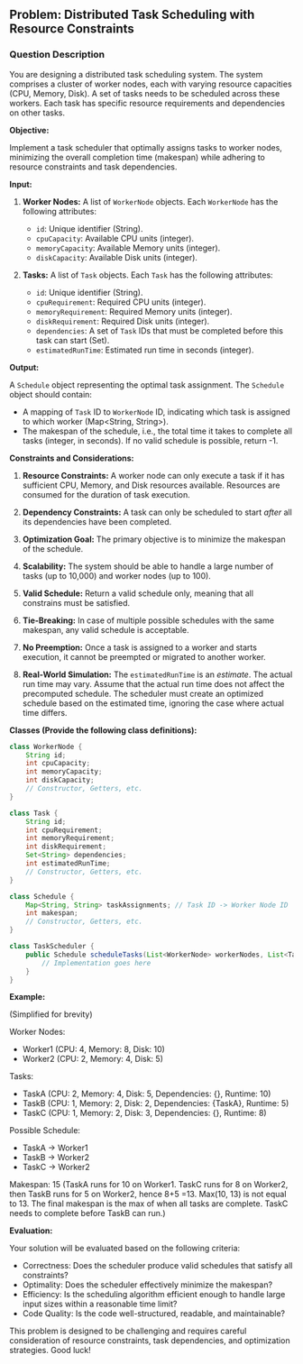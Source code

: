 ## Problem: Distributed Task Scheduling with Resource Constraints

### Question Description

You are designing a distributed task scheduling system. The system comprises a cluster of worker nodes, each with varying resource capacities (CPU, Memory, Disk). A set of tasks needs to be scheduled across these workers. Each task has specific resource requirements and dependencies on other tasks.

**Objective:**

Implement a task scheduler that optimally assigns tasks to worker nodes, minimizing the overall completion time (makespan) while adhering to resource constraints and task dependencies.

**Input:**

1.  **Worker Nodes:** A list of `WorkerNode` objects. Each `WorkerNode` has the following attributes:
    *   `id`: Unique identifier (String).
    *   `cpuCapacity`: Available CPU units (integer).
    *   `memoryCapacity`: Available Memory units (integer).
    *   `diskCapacity`: Available Disk units (integer).

2.  **Tasks:** A list of `Task` objects. Each `Task` has the following attributes:
    *   `id`: Unique identifier (String).
    *   `cpuRequirement`: Required CPU units (integer).
    *   `memoryRequirement`: Required Memory units (integer).
    *   `diskRequirement`: Required Disk units (integer).
    *   `dependencies`: A set of `Task` IDs that must be completed before this task can start (Set<String>).
    *   `estimatedRunTime`: Estimated run time in seconds (integer).

**Output:**

A `Schedule` object representing the optimal task assignment. The `Schedule` object should contain:

*   A mapping of `Task` ID to `WorkerNode` ID, indicating which task is assigned to which worker (Map<String, String>).
*   The makespan of the schedule, i.e., the total time it takes to complete all tasks (integer, in seconds). If no valid schedule is possible, return -1.

**Constraints and Considerations:**

1.  **Resource Constraints:** A worker node can only execute a task if it has sufficient CPU, Memory, and Disk resources available. Resources are consumed for the duration of task execution.

2.  **Dependency Constraints:** A task can only be scheduled to start *after* all its dependencies have been completed.

3.  **Optimization Goal:** The primary objective is to minimize the makespan of the schedule.

4.  **Scalability:** The system should be able to handle a large number of tasks (up to 10,000) and worker nodes (up to 100).

5.  **Valid Schedule:** Return a valid schedule only, meaning that all constrains must be satisfied.

6.  **Tie-Breaking:** In case of multiple possible schedules with the same makespan, any valid schedule is acceptable.

7.  **No Preemption:** Once a task is assigned to a worker and starts execution, it cannot be preempted or migrated to another worker.

8.  **Real-World Simulation:** The `estimatedRunTime` is an *estimate*. The actual run time may vary. Assume that the actual run time does not affect the precomputed schedule. The scheduler must create an optimized schedule based on the estimated time, ignoring the case where actual time differs.

**Classes (Provide the following class definitions):**

```java
class WorkerNode {
    String id;
    int cpuCapacity;
    int memoryCapacity;
    int diskCapacity;
    // Constructor, Getters, etc.
}

class Task {
    String id;
    int cpuRequirement;
    int memoryRequirement;
    int diskRequirement;
    Set<String> dependencies;
    int estimatedRunTime;
    // Constructor, Getters, etc.
}

class Schedule {
    Map<String, String> taskAssignments; // Task ID -> Worker Node ID
    int makespan;
    // Constructor, Getters, etc.
}

class TaskScheduler {
    public Schedule scheduleTasks(List<WorkerNode> workerNodes, List<Task> tasks) {
        // Implementation goes here
    }
}
```

**Example:**

(Simplified for brevity)

Worker Nodes:

*   Worker1 (CPU: 4, Memory: 8, Disk: 10)
*   Worker2 (CPU: 2, Memory: 4, Disk: 5)

Tasks:

*   TaskA (CPU: 2, Memory: 4, Disk: 5, Dependencies: {}, Runtime: 10)
*   TaskB (CPU: 1, Memory: 2, Disk: 2, Dependencies: {TaskA}, Runtime: 5)
*   TaskC (CPU: 1, Memory: 2, Disk: 3, Dependencies: {}, Runtime: 8)

Possible Schedule:

*   TaskA -> Worker1
*   TaskB -> Worker2
*   TaskC -> Worker2

Makespan: 15 (TaskA runs for 10 on Worker1. TaskC runs for 8 on Worker2, then TaskB runs for 5 on Worker2, hence 8+5 =13.  Max(10, 13) is not equal to 13. The final makespan is the max of when all tasks are complete. TaskC needs to complete before TaskB can run.)

**Evaluation:**

Your solution will be evaluated based on the following criteria:

*   Correctness: Does the scheduler produce valid schedules that satisfy all constraints?
*   Optimality: Does the scheduler effectively minimize the makespan?
*   Efficiency: Is the scheduling algorithm efficient enough to handle large input sizes within a reasonable time limit?
*   Code Quality: Is the code well-structured, readable, and maintainable?

This problem is designed to be challenging and requires careful consideration of resource constraints, task dependencies, and optimization strategies. Good luck!
